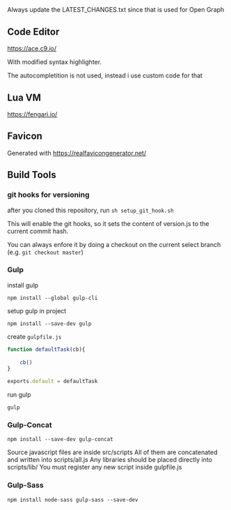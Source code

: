 ##
Always update the LATEST_CHANGES.txt since that is used for Open Graph

## Code Editor

https://ace.c9.io/

With modified syntax highlighter.

The autocompletition is not used, instead i use custom code for that

## Lua VM
https://fengari.io/

## Favicon
Generated with https://realfavicongenerator.net/


## Build Tools

### git hooks for versioning

after you cloned this repository, run
```sh setup_git_hook.sh```

This will enable the git hooks, so it sets the content of version.js to the current commit hash.

You can always enfore it by doing a checkout on the current select branch (e.g. `git checkout master`)


### Gulp

install gulp
```
npm install --global gulp-cli
```

setup gulp in project
```
npm install --save-dev gulp
```


create `gulpfile.js`

```javascript
function defaultTask(cb){
    
    cb()
}

exports.default = defaultTask
```

run gulp
```
gulp
```




### Gulp-Concat
```
npm install --save-dev gulp-concat
```

Source javascript files are inside src/scripts
All of them are concatenated and written into scripts/all.js
Any libraries should be placed directly into scripts/lib/
You must register any new script inside gulpfile.js


### Gulp-Sass
```
npm install node-sass gulp-sass --save-dev
```